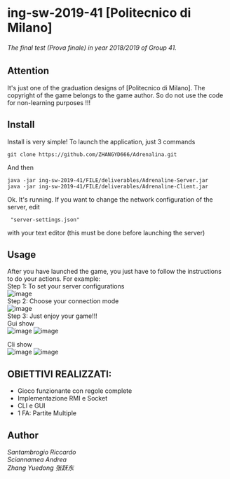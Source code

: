 # ing-sw-2019-41  [Politecnico di Milano]
###### The final test (Prova finale) in year 2018/2019 of Group 41. 

## Attention
It's just one of the graduation designs of [Politecnico di Milano]. The copyright of the game belongs to the game author. So do not use the code for non-learning purposes !!! 

## Install
Install is very simple! To launch the application, just 3 commands


    git clone https://github.com/ZHANGYD666/Adrenalina.git

And then

    java -jar ing-sw-2019-41/FILE/deliverables/Adrenaline-Server.jar
    java -jar ing-sw-2019-41/FILE/deliverables/Adrenaline-Client.jar

Ok. It's running. If you want to change the network configuration of the server,
edit

     "server-settings.json"

with your text editor (this must be done before launching the server)


## Usage
After you have launched the game, you just have to follow the instructions to do your actions.
For example:   
 Step 1: To set your server configurations   
![image](https://github.com/ZHANGYD666/Adrenalina/blob/master/readme_pic/serversetting.png)   
Step 2: Choose your connection mode     
![image](https://github.com/ZHANGYD666/Adrenalina/blob/master/readme_pic/socketentry.png)     
 Step 3: Just enjoy your game!!!    
 Gui show  
![image](https://github.com/ZHANGYD666/Adrenalina/blob/master/readme_pic/guiselectavatar.png)
![image](https://github.com/ZHANGYD666/Adrenalina/blob/master/readme_pic/guigameinterface.png)  
   
 Cli show   
![image](https://github.com/ZHANGYD666/Adrenalina/blob/master/readme_pic/cligameflow.png)
![image](https://github.com/ZHANGYD666/Adrenalina/blob/master/readme_pic/cligameflow2.png)
   
   
## OBIETTIVI REALIZZATI:

- Gioco funzionante con regole complete
- Implementazione RMI e Socket
- CLI e GUI
- 1 FA: Partite Multiple



## Author

_Santambrogio Riccardo_  
_Sciannamea Andrea_   
_Zhang Yuedong 张跃东_


